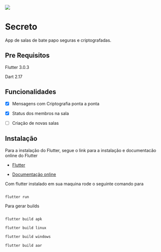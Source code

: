 ![]("lib/ui/assets/imgs/icon_foregraund.png")
# Secreto

  

App de salas de bate papo seguras e criptografadas.

  

## Pre Requisitos

  

Flutter 3.0.3

  

Dart 2.17



## Funcionalidades

  

- [x] Mensagens com Criptografia ponta a ponta

- [x] Status dos membros na sala

- [ ] Criação de novas salas

## Instalação
Para a instalação do Flutter, segue o link para a instalação e documentacão online do Flutter

- [Flutter](https://flutter.dev/)

- [Documentação online](https://docs.flutter.dev/)
  

Com flutter instalado em sua maquina rode o seguinte comando para

  

```bash

flutter run

```

Para gerar builds

  

```bash

flutter build apk

flutter build linux

flutter build windows

flutter build aar

```

  



